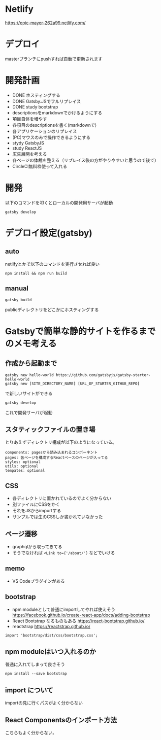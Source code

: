 # Netlify
https://epic-mayer-262a99.netlify.com/

# デプロイ
masterブランチにpushすれば自動で更新されます

# 開発計画

 - DONE ホスティングする
 - DONE Gatsby.JSでフルリプレイス
 - DONE study bootstrap
 - descriptionsをmarkdownでかけるようにする
 - 項目自体を増やす
 - 各項目のdescriptionsを書く(markdownで)
 - 各アプリケーションのリプレイス
 - (PC)マウスのみで操作できるようにする
 - stydy GatsbyJS
 - study ReactJS
 - 広告展開を考える
 - 各ページの体裁を整える（リプレイス後の方がやりやすいと思うので後で）
 - CircleCI無料枠使って入れる

# 開発

以下のコマンドを叩くとローカルの開発用サーバが起動

```
gatsby develop
```

# デプロイ設定(gatsby)
## auto
netlifyとかで以下のコマンドを実行させれば良い

```
npm install && npm run build
```

## manual
```
gatsby build
```

publicディレクトリをどこかにホスティングする



# Gatsbyで簡単な静的サイトを作るまでのメモ考える

## 作成から起動まで

```
gatsby new hello-world https://github.com/gatsbyjs/gatsby-starter-hello-world
gatsby new [SITE_DIRECTORY_NAME] [URL_OF_STARTER_GITHUB_REPO]
```

で新しいサイトができる

```
gatsby develop
```

これで開発サーバが起動

## スタティックファイルの置き場

とりあえずディレクトリ構成が以下のようになっている。

```
components: pagesから読み込まれるコンポーネント
pages: 各ページを構成するReactベースのページが入ってる
styles: optional
utils: optional
tempates: optional
```

## CSS
 - 各ディレクトリに置かれているのでよく分からない
 - 別ファイルにCSSをかく
 - それをJSからimportする
 - サンプルでは生のCSSしか書かれていなかった

## ページ遷移
 - graphqlから取ってきてる
 - そうでなければ `<Link to={'/about/'}` などでいける

## memo
 - VS Codeプラグインがある

## bootstrap
 - npm moduleとして普通にimportしてやれば使えそう https://facebook.github.io/create-react-app/docs/adding-bootstrap
 - React Bootstrap なるものもある https://react-bootstrap.github.io/
 - reactstrap https://reactstrap.github.io/
 
 ```
 import 'bootstrap/dist/css/bootstrap.css';
 ```
 
## npm moduleはいつ入れるのか

普通に入れてしまって良さそう

```
npm install --save bootstrap
```

## import について

importの見に行くパスがよく分からない

## React Componentsのインポート方法

こちらもよく分からない。
 
